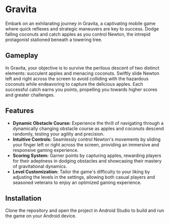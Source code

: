 # Gravita

Embark on an exhilarating journey in Gravita, a captivating mobile game where quick reflexes and strategic maneuvers are key to success. Dodge falling coconuts and catch apples as you control Newton, the intrepid protagonist stationed beneath a towering tree.

## Gameplay

In Gravita, your objective is to survive the perilous descent of two distinct elements: succulent apples and menacing coconuts. Swiftly slide Newton left and right across the screen to avoid colliding with the hazardous coconuts while endeavoring to capture the delicious apples. Each successful catch earns you points, propelling you towards higher scores and greater challenges.

## Features

- **Dynamic Obstacle Course:** Experience the thrill of navigating through a dynamically changing obstacle course as apples and coconuts descend randomly, testing your agility and precision.
- **Intuitive Controls:** Seamlessly control Newton's movements by sliding your finger left or right across the screen, providing an immersive and responsive gaming experience.
- **Scoring System:** Garner points by capturing apples, rewarding players for their adeptness in dodging obstacles and showcasing their mastery of gravitational dynamics.
- **Level Customization:** Tailor the game's difficulty to your liking by adjusting the levels in the settings, allowing both casual players and seasoned veterans to enjoy an optimized gaming experience.

## Installation

Clone the repository and open the project in Android Studio to build and run the game on your Android device.

